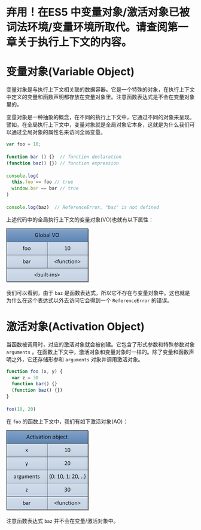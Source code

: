# 弃用！在ES5 中变量对象/激活对象已被词法环境/变量环境所取代。请查阅第一章关于执行上下文的内容。

# 变量对象(Variable Object)

变量对象是与执行上下文相关联的数据容器。它是一个特殊的对象，在执行上下文中定义的变量和函数声明都存放在变量对象里。注意函数表达式是不会在变量对象里的。

变量对象是一种抽象的概念，在不同的执行上下文中，它通过不同的对象来呈现。譬如，在全局执行上下文中，变量对象就是全局对象它本身，这就是为什么我们可以通过全局对象的属性名来访问全局变量。

```js
var foo = 10;

function bar () {}  // function declaration
(function baz() {}) // function expression

console.log(
  this.foo == foo // true
  window.bar == bar // true
)

console.log(baz)  // ReferenceError, "baz" is not defined
```

上述代码中的全局执行上下文的变量对象(VO)也就有以下属性：

![variable object](./images/variable-object.png)

我们可以看到，由于 `baz` 是函数表达式，所以它不存在与变量对象中。这也就是为什么在这个表达式以外去访问它会得到一个 `ReferenceError` 的错误。

# 激活对象(Activation Object)

当函数被调用时，对应的激活对象就会被创建。它包含了形式参数和特殊参数对象 `arguments` 。在函数上下文中，激活对象和变量对象时一样的。除了变量和函数声明之外，它还存储形参和 `arguments` 对象并调用激活对象。

```js
function foo (x, y) {
  var z = 30
  function bar() {}
  (function baz() {})
}

foo(10, 20)
```

在 `foo` 的函数上下文中，我们有如下激活对象(AO)：

![activation object](./images/activation-object.png)

注意函数表达式 `baz` 并不会在变量/激活对象中。
